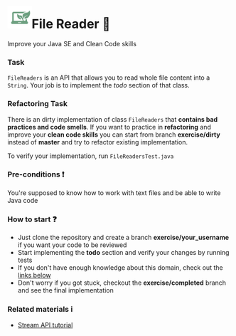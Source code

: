 # <img src="https://raw.githubusercontent.com/bobocode-projects/resources/master/image/logo_transparent_background.png" height=50/>File Reader :muscle:
Improve your Java SE and Clean Code skills
### Task
`FileReaders` is an API that allows you to read whole file content into a `String`. Your job is to 
implement the *todo* section of that class.

### Refactoring Task
There is an dirty implementation of class `FileReaders` that **contains bad practices and code smells**. If you want to 
practice in **refactoring** and improve your **clean code skills** you can start from branch **exercise/dirty** instead of 
**master** and try to refactor existing implementation.
  
To verify your implementation, run `FileReadersTest.java`
 
### Pre-conditions :heavy_exclamation_mark:
You're supposed to know how to work with text files and be able to write Java code

### How to start :question:
* Just clone the repository and create a branch **exercise/your_username** if you want your code to be reviewed
* Start implementing the **todo** section and verify your changes by running tests
* If you don't have enough knowledge about this domain, check out the [links below](#related-materials-information_source)
* Don't worry if you got stuck, checkout the **exercise/completed** branch and see the final implementation
 
### Related materials :information_source:
 * [Stream API tutorial](https://github.com/bobocode-projects/java-functional-features-tutorial/tree/master/stream-api)

